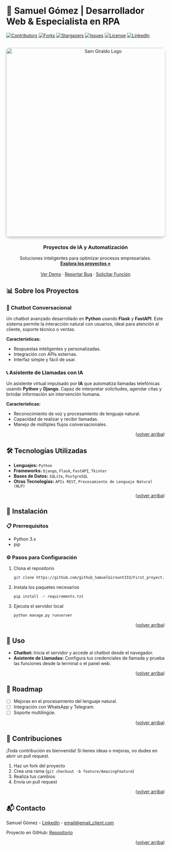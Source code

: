 # 💬 Samuel Gómez | Desarrollador Web & Especialista en RPA

[contributors-shield]: https://img.shields.io/github/contributors/SamuelGirount333/Software-Tech.svg?style=for-the-badge
[forks-shield]: https://img.shields.io/github/forks/SamuelGirount333/Software-Tech.svg?style=for-the-badge
[stars-shield]: https://img.shields.io/github/stars/SamuelGirount333/Software-Tech.svg?style=for-the-badge
[issues-shield]: https://img.shields.io/github/issues/SamuelGirount333/Software-Tech.svg?style=for-the-badge
[license-shield]: https://img.shields.io/github/license/SamuelGirount333/Software-Tech.svg?style=for-the-badge
[linkedin-shield]: https://img.shields.io/badge/-LinkedIn-blue.svg?style=for-the-badge&logo=linkedin&colorB=0A66C2

[forks-url]: https://github.com/SamuelGirount333/Software-Tech/network/members
[stars-url]: https://github.com/SamuelGirount333/Software-Tech/stargazers
[issues-url]: https://github.com/SamuelGirount333/Software-Tech/issues
[license-url]: https://github.com/SamuelGirount333/Software-Tech/blob/main/LICENSE
[linkedin-url]: https://www.linkedin.com/in/tu-linkedin-username

[![Contributors][contributors-shield]](https://github.com/SamuelGirount333/Software-Tech)
[![Forks][forks-shield]](forks-url)
[![Stargazers][stars-shield]](stars-url)
[![Issues][issues-shield]](issues-url)
[![License][license-shield]](license-url)
[![LinkedIn][linkedin-shield]](linkedin-url)

<!-- PROJECT LOGO -->
<br />
<div align="center">
  <a href="https://github.com/SamuelGirount333/First_proyect">
    <img src="imagenes/Sam Giraldo by Samuel Giraldo software engineer & content creator 1 web 01.png" width="600" alt="Sam Giraldo Logo" style="border-radius: 10px; box-shadow: 0 4px 8px rgba(0, 0, 0, 0.2);">
  </a>
</div>


  </a>

<h3 align="center">Proyectos de IA y Automatización</h3>

  <p align="center">
    Soluciones inteligentes para optimizar procesos empresariales.
    <br />
    <a href="https://github.com/github_SamuelGirount333/First_proyect"><strong>Explora los proyectos »</strong></a>
    <br />
    <br />
    <a href="https://github.com/github_SamuelGirount333/First_proyect">Ver Demo</a>
    &middot;
    <a href="https://github.com/github_SamuelGirount333/First_proyect/issues/new?labels=bug&template=bug-report---.md">Reportar Bug</a>
    &middot;
    <a href="https://github.com/github_SamuelGirount333/First_proyect/issues/new?labels=enhancement&template=feature-request---.md">Solicitar Función</a>
  </p>
</div>


<!-- ABOUT THE PROJECT -->
## 📊 Sobre los Proyectos

### 🤖 **Chatbot Conversacional**
Un chatbot avanzado desarrollado en **Python** usando **Flask** y **FastAPI**. Este sistema permite la interacción natural con usuarios, ideal para atención al cliente, soporte técnico o ventas.

**Características:**
- Respuestas inteligentes y personalizadas.
- Integración con APIs externas.
- Interfaz simple y fácil de usar.

### 📞 **Asistente de Llamadas con IA**
Un asistente virtual impulsado por **IA** que automatiza llamadas telefónicas usando **Python** y **Django**. Capaz de interpretar solicitudes, agendar citas y brindar información sin intervención humana.

**Características:**
- Reconocimiento de voz y procesamiento de lenguaje natural.
- Capacidad de realizar y recibir llamadas.
- Manejo de múltiples flujos conversacionales.

<p align="right">(<a href="#readme-top">volver arriba</a>)</p>


## 🛠️ Tecnologías Utilizadas

- **Lenguajes:** `Python`
- **Frameworks:** `Django`, `Flask`, `FastAPI`, `Tkinter`
- **Bases de Datos:** `SQLite`, `PostgreSQL`
- **Otras Tecnologías:** `APIs REST`, `Procesamiento de Lenguaje Natural (NLP)`

<p align="right">(<a href="#readme-top">volver arriba</a>)</p>


## 🚀 Instalación

### 📋 Prerrequisitos

- Python 3.x
- pip

### ⚙️ Pasos para Configuración

1. Clona el repositorio
   ```sh
   git clone https://github.com/github_SamuelGirount333/First_proyect.git
   ```
2. Instala los paquetes necesarios
   ```sh
   pip install -r requirements.txt
   ```
3. Ejecuta el servidor local
   ```sh
   python manage.py runserver
   ```

<p align="right">(<a href="#readme-top">volver arriba</a>)</p>


## 📖 Uso

- **Chatbot:** Inicia el servidor y accede al chatbot desde el navegador.
- **Asistente de Llamadas:** Configura tus credenciales de llamada y prueba las funciones desde la terminal o el panel web.

<p align="right">(<a href="#readme-top">volver arriba</a>)</p>


## 📌 Roadmap

- [ ] Mejoras en el procesamiento del lenguaje natural.
- [ ] Integración con WhatsApp y Telegram.
- [ ] Soporte multilingüe.

<p align="right">(<a href="#readme-top">volver arriba</a>)</p>


## 🤝 Contribuciones

¡Toda contribución es bienvenida! Si tienes ideas o mejoras, no dudes en abrir un pull request.

1. Haz un fork del proyecto
2. Crea una rama (`git checkout -b feature/AmazingFeature`)
3. Realiza tus cambios
4. Envía un pull request

<p align="right">(<a href="#readme-top">volver arriba</a>)</p>


## 📬 Contacto

Samuel Gómez - [LinkedIn](https://linkedin.com/in/linkedin_username) - email@email_client.com

Proyecto en GitHub: [Repositorio](https://github.com/github_SamuelGirount333/First_proyect)

<p align="right">(<a href="#readme-top">volver arriba</a>)</p>


<!-- MARKDOWN LINKS & IMAGES -->
[contributors-shield]: https://img.shields.io/github/contributors/github_username/repo_name.svg?style=for-the-badge
[contributors-url]: https://github.com/github_username/repo_name/graphs/contributors
[forks-shield]: https://img.shields.io/github/forks/github_username/repo_name.svg?style=for-the-badge
[forks-url]: https://github.com/github_username/repo_name/network/members
[stars-shield]: https://img.shields.io/github/stars/github_username/repo_name.svg?style=for-the-badge
[stars-url]: https://github.com/github_username/repo_name/stargazers
[issues-shield]: https://img.shields.io/github/issues/github_username/repo_name.svg?style=for-the-badge
[issues-url]: https://github.com/github_username/repo_name/issues
[license-shield]: https://img.shields.io/github/license/github_username/repo_name.svg?style=for-the-badge
[license-url]: https://github.com/github_username/repo_name/blob/master/LICENSE.txt
[linkedin-shield]: https://img.shields.io/badge/-LinkedIn-black.svg?style=for-the-badge&logo=linkedin&colorB=555
[linkedin-url]: https://www.linkedin.com/in/samuel-gomez
